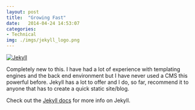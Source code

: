 ```yaml
---
layout: post
title:  "Growing Fast"
date:   2014-04-24 14:53:07
categories:
- Technical
img: ./imgs/jekyll_logo.png
---
```


[![Jekyll]({{site.base}}/imgs/jekyll_logo.png)][jekyll]

Completely new to this. I have had a lot of experience with templating engines and the back end environment but I have never used a CMS this powerful before. Jekyll has a lot to offer and I do, so far, recommend it to anyone that has to create a quick static site/blog.

Check out the [Jekyll docs][jekyll] for more info on Jekyll. 

[jekyll]:    http://jekyllrb.com
